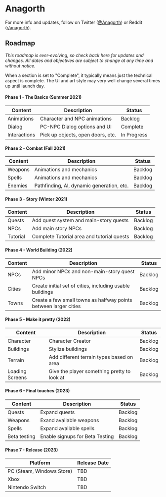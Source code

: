 # Anagorth
For more info and updates, follow on Twitter ([@Anagorth](https://twitter.com/Anagorth)) or Reddit ([r/anagorth](https://reddit.com/r/anagorth)).

## Roadmap
*This roadmap is ever-evolving, so check back here for updates and changes. All dates and objectives are subject to change at any time and without notice.*

When a section is set to "Complete", it typically means just the technical aspect is complete. The UI and art style may very well change several times up until launch day.

#### Phase 1 - The Basics (Summer 2021)
Content | Description | Status
------- | ----------- | ------
Animations | Character and NPC animations | Backlog
Dialog | PC-NPC Dialog options and UI | Complete
Interactions | Pick up objects, open doors, etc. | In Progress

#### Phase 2 - Combat (Fall 2021)
Content | Description | Status
------- | ----------- | ------
Weapons | Animations and mechanics | Backlog
Spells | Animations and mechanics | Backlog
Enemies | Pathfinding, AI, dynamic generation, etc. | Backlog

#### Phase 3 - Story (Winter 2021)
Content | Description | Status
------- | ----------- | ------
Quests | Add quest system and main-story quests | Backlog
NPCs | Add main story NPCs | Backlog
Tutorial | Complete Tutorial area and tutorial quests | Backlog

#### Phase 4 - World Building (2022)
Content | Description | Status
------- | ----------- | ------
NPCs | Add minor NPCs and non-main-story quest NPCs | Backlog
Cities | Create initial set of cities, including usable buildings | Backlog
Towns | Create a few small towns as halfway points between larger cities | Backlog

#### Phase 5 - Make it pretty (2022)
Content | Description | Status
------- | ----------- | ------
Character | Character Creator | Backlog
Buildings | Stylize buildings | Backlog
Terrain | Add different terrain types based on area | Backlog
Loading Screens | Give the player something pretty to look at | Backlog

#### Phase 6 - Final touches (2023)
Content | Description | Status
------- | ----------- | ------
Quests | Expand quests | Backlog
Weapons | Exand available weapons | Backlog
Spells | Expand available spells | Backlog
Beta testing | Enable signups for Beta Testing | Backlog

#### Phase 7 - Release (2023)
Platform | Release Date
-------- | ------
PC (Steam, Windows Store) | TBD
Xbox | TBD
Nintendo Switch | TBD

